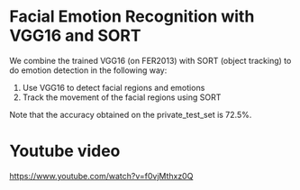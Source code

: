 # Facial Emotion Recognition with VGG16 and SORT
We combine the trained VGG16 (on FER2013) with SORT (object tracking) to do emotion detection in the following way:

1. Use VGG16 to detect facial regions and emotions
2. Track the movement of the facial regions using SORT

Note that the accuracy obtained on the private_test_set is 72.5%. 

# Youtube video
https://www.youtube.com/watch?v=f0vjMthxz0Q

